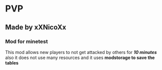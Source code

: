 # PVP
## Made by xXNicoXx
### Mod for minetest
This mod allows new players to not get attacked by others for ***10 minutes*** also it does not use many resources and it uses **__modstorage__ to save the __tables__**

